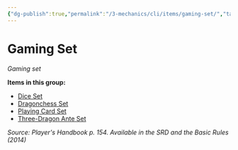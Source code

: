 ```yaml
---
{"dg-publish":true,"permalink":"/3-mechanics/cli/items/gaming-set/","tags":["ttrpg-cli/compendium/src/5e/phb","ttrpg-cli/item/gear/gaming-set","ttrpg-cli/item/rarity/none"]}
---
```


# Gaming Set
*Gaming set*  



**Items in this group:**

- [Dice Set](3-Mechanics/CLI/items/dice-set.md)
- [Dragonchess Set](3-Mechanics/CLI/items/dragonchess-set.md)
- [Playing Card Set](3-Mechanics/CLI/items/playing-card-set.md)
- [Three-Dragon Ante Set](3-Mechanics/CLI/items/three-dragon-ante-set.md)

*Source: Player's Handbook p. 154. Available in the <span title='Systems Reference Document (5.1)'>SRD</span> and the Basic Rules (2014)*